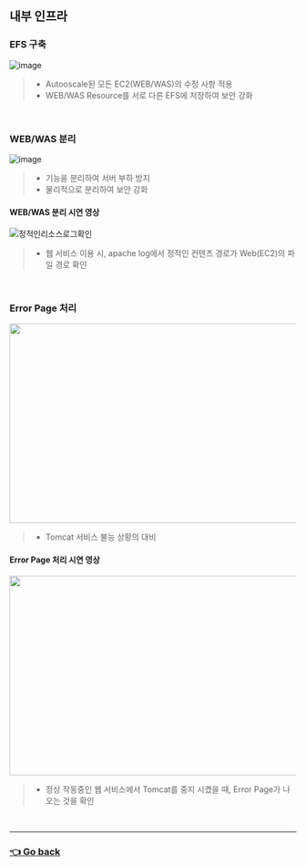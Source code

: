 ## 내부 인프라

### EFS 구축
![image](https://user-images.githubusercontent.com/110655823/215499638-61a3a45f-7d66-48ac-982b-399444bbe0e7.png)
> - Autooscale된 모든 EC2(WEB/WAS)의 수정 사항 적용
> - WEB/WAS Resource를 서로 다른 EFS에 저장하여 보안 강화

</br>

### WEB/WAS 분리
![image](https://user-images.githubusercontent.com/110655823/215500133-c43b843e-8570-4c4a-af23-fb9b0dca8fe8.png)
> - 기능을 분리하여 서버 부하 방지
> - 물리적으로 분리하여 보안 강화

#### WEB/WAS 분리 시연 영상
![정적인리소스로그확인](https://user-images.githubusercontent.com/110655823/216241065-0ed7e01a-c7bb-4e5b-941f-68c17de6cd28.gif)
> - 웹 서비스 이용 시, apache log에서 정적인 컨텐츠 경로가 Web(EC2)의 파일 경로 확인

</br>

### Error Page 처리
<img src="https://user-images.githubusercontent.com/110655823/216744606-e34edafc-9cdd-4830-bc20-53089ba0e254.png" width="700" height="350">

> - Tomcat 서비스 불능 상황의 대비

#### Error Page 처리 시연 영상
<img src="https://user-images.githubusercontent.com/110655823/216749807-593788c8-b3f3-4f8c-be8f-fa0c2248069f.gif" width="600" height="350">

> - 정상 작동중인 웹 서비스에서 Tomcat를 중지 시켰을 때, Error Page가 나오는 것을 확인

</br>

---

### [👈 Go back](https://github.com/hyunjaebok/AWeSome_AWS_3Tier_SemiProject)
